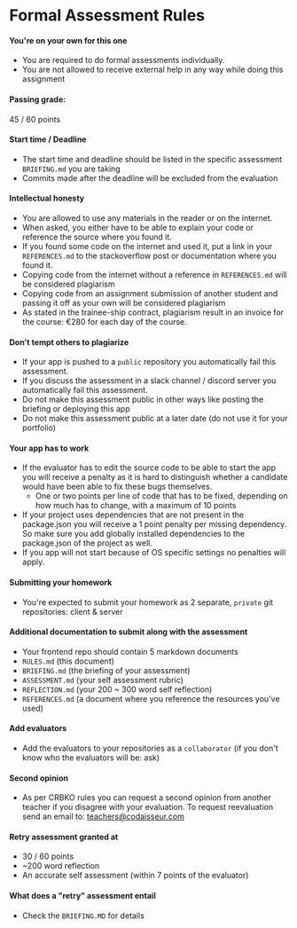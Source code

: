 # Formal Assessment Rules

#### You're on your own for this one

- You are required to do formal assessments individually.
- You are not allowed to receive external help in any way while doing this assignment

#### Passing grade:

45 / 60 points

#### Start time / Deadline

- The start time and deadline should be listed in the specific assessment `BRIEFING.md` you are taking
- Commits made after the deadline will be excluded from the evaluation

#### Intellectual honesty

- You are allowed to use any materials in the reader or on the internet.
- When asked, you either have to be able to explain your code or reference the source where you found it.
- If you found some code on the internet and used it, put a link in your `REFERENCES.md` to the stackoverflow post or documentation where you found it.
- Copying code from the internet without a reference in `REFERENCES.md` will be considered plagiarism
- Copying code from an assignment submission of another student and passing it off as your own will be considered plagiarism
- As stated in the trainee-ship contract, plagiarism result in an invoice for the course: €280 for each day of the course.

#### Don't tempt others to plagiarize

- If your app is pushed to a `public` repository you automatically fail this assessment.
- If you discuss the assessment in a slack channel / discord server you automatically fail this assessment.
- Do not make this assessment public in other ways like posting the briefing or deploying this app
- Do not make this assessment public at a later date (do not use it for your portfolio)

#### Your app has to work

- If the evaluator has to edit the source code to be able to start the app you will receive a penalty as it is hard to distinguish whether a candidate would have been able to fix these bugs themselves.
  - One or two points per line of code that has to be fixed, depending on how much has to change, with a maximum of 10 points
- If your project uses dependencies that are not present in the package.json you will receive a 1 point penalty per missing dependency. So make sure you add globally installed dependencies to the package.json of the project as well.
- If you app will not start because of OS specific settings no penalties will apply.

#### Submitting your homework

- You're expected to submit your homework as 2 separate, `private` git repositories: client & server

#### Additional documentation to submit along with the assessment

- Your frontend repo should contain 5 markdown documents
- `RULES.md` (this document)
- `BRIEFING.md` (the briefing of your assessment)
- `ASSESSMENT.md` (your self assessment rubric)
- `REFLECTION.md` (your 200 ~ 300 word self reflection)
- `REFERENCES.md` (a document where you reference the resources you've used)

#### Add evaluators

- Add the evaluators to your repositories as a `collaborator` (if you don't know who the evaluators will be: ask)

#### Second opinion

- As per CRBKO rules you can request a second opinion from another teacher if you disagree with your evaluation. To request reevaluation send an email to: teachers@codaisseur.com

#### Retry assessment granted at

- 30 / 60 points
- ~200 word reflection
- An accurate self assessment (within 7 points of the evaluator)

#### What does a "retry" assessment entail

- Check the `BRIEFING.MD` for details

